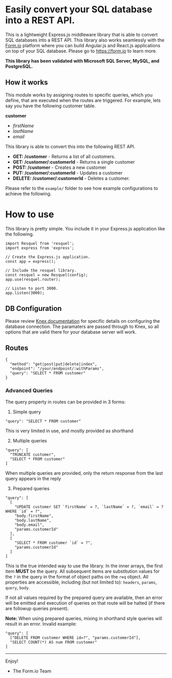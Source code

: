 Easily convert your SQL database into a REST API.
====================================================
This is a lightweight Express.js middleware library that is able to convert SQL databases into a REST API. This library also works
seamlessly with the [Form.io](https://form.io) platform where you can build Angular.js and React.js applications on top of your SQL database. Please go
to https://form.io to learn more.

**This library has been validated with Microsoft SQL Server, MySQL, and PostgreSQL.**

## How it works
This module works by assigning routes to specific queries, which you define, that are executed when the routes are triggered. For example,
lets say you have the following customer table.

**customer**
  - *firstName*
  - *lastName*
  - *email*

This library is able to convert this into the following REST API.

  - **GET: /customer** - Returns a list of all customers.
  - **GET: /customer/:customerId** - Returns a single customer
  - **POST: /customer** - Creates a new customer
  - **PUT: /customer/:customerId** - Updates a customer
  - **DELETE: /customer/:customerId** - Deletes a customer.

Please refer to the `example/` folder to see how example configurations to achieve the following.

# How to use
This library is pretty simple. You include it in your Express.js application like the following.

```
import Resquel from 'resquel';
import express from 'express';

// Create the Express.js application.
const app = express();

// Include the resquel library.
const resquel = new Resquel(config);
app.use(resquel.router);

// Listen to port 3000.
app.listen(3000);
```

## DB Configuration
Please review [Knex documentation](http://knexjs.org/#Installation-client) for specific details on configuring the database connection. The paramaters are passed through to Knex, so all options that are valid there for your database server will work.


## Routes
```
{
  "method": "get|post|put|delete|index",
  "endpoint": "/your/endpoint/:withParams",
  "query": "SELECT * FROM customer"
}
```

### Advanced Queries
The query property in routes can be provided in 3 forms:
1) Simple query
```
"query": "SELECT * FROM customer"
```
This is very limited in use, and mostly provided as shorthand

2) Multiple queries
```
"query": [
  "TRUNCATE customer",
  "SELECT * FROM customer"
]
```
When multiple queries are provided, only the return response from the last query appears in the reply

3) Prepared queries
```
"query": [
  [
    "UPDATE customer SET `firstName` = ?, `lastName` = ?, `email` = ? WHERE `id` = ?",
    "body.firstName",
    "body.lastName",
    "body.email",
    "params.customerId"
  ],
  [
    "SELECT * FROM customer `id` = ?",
    "params.customerId"
  ]
]
```
This is the true intended way to use the library. In the inner arrays, the first item **MUST** be the query. All subsequent items are substitution values for the `?` in the query in the format of object paths on the `req` object. All properties are accessible, including (but not limited to): `headers`, `params`, `query`, `body`.

If not all values required by the prepared query are available, then an error will be emitted and execution of queries on that route will be halted (if there are followup queries present).

**Note:** When using prepared queries, mixing in shorthand style queries will result in an error. Invalid example:
```
"query": [
  ["DELETE FROM customer WHERE id=?", "params.customerId"],
  "SELECT COUNT(*) AS num FROM customer"
]
```

-----


Enjoy!

 - The Form.io Team
